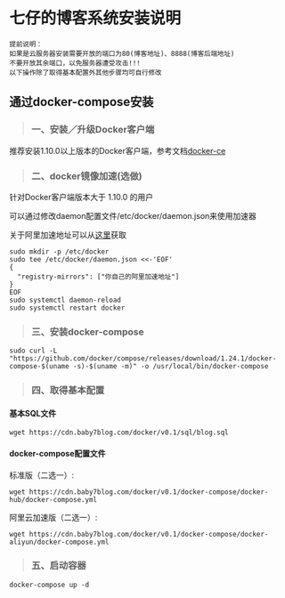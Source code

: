 #  七仔的博客系统安装说明

```
提前说明：
如果是云服务器安装需要开放的端口为80(博客地址)、8888(博客后端地址)
不要开放其余端口，以免服务器遭受攻击!!!
以下操作除了取得基本配置外其他步骤均可自行修改
```

## 通过docker-compose安装

> ### 一、安装／升级Docker客户端

推荐安装1.10.0以上版本的Docker客户端，参考文档[docker-ce](https://developer.aliyun.com/article/110806)

> ### 二、docker镜像加速(选做)

针对Docker客户端版本大于 1.10.0 的用户

可以通过修改daemon配置文件/etc/docker/daemon.json来使用加速器

关于阿里加速地址可以从[这里](https://cr.console.aliyun.com/cn-hangzhou/instances/mirrors)获取

```
sudo mkdir -p /etc/docker
sudo tee /etc/docker/daemon.json <<-'EOF'
{
  "registry-mirrors": ["你自己的阿里加速地址"]
}
EOF
sudo systemctl daemon-reload
sudo systemctl restart docker
```

> ### 三、安装docker-compose

```
sudo curl -L "https://github.com/docker/compose/releases/download/1.24.1/docker-compose-$(uname -s)-$(uname -m)" -o /usr/local/bin/docker-compose
```

> ### 四、取得基本配置

#### 基本SQL文件

```
wget https://cdn.baby7blog.com/docker/v0.1/sql/blog.sql
```

#### docker-compose配置文件

标准版（二选一）:

```
wget https://cdn.baby7blog.com/docker/v0.1/docker-compose/docker-hub/docker-compose.yml
```

阿里云加速版（二选一）:

```
wget https://cdn.baby7blog.com/docker/v0.1/docker-compose/docker-aliyun/docker-compose.yml
```

> ### 五、启动容器

```
docker-compose up -d
```